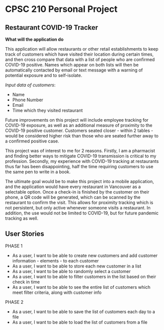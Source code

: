 # CPSC 210 Personal Project 

## Restaurant COVID-19 Tracker

**What will the application do**

This application will allow restaurants or other retail establishments to keep track of customers which
have visited their location during certain times, and then cross compare that data with a list of people 
who are confirmed COVID-19 positive. Names which appear on both lists will then be automatically contacted by
email or text message with a warning of potential exposure and to self-isolate. 

*Input data of customers*:
- Name
- Phone Number
- Email
- Time which they visited restaurant

Future improvements on this project will include employee tracking for COVID-19 exposure,
as well as an additional measure of proximity to the COVID-19 positive customer.
Customers seated closer - within 2 tables - would be considered higher risk than those who are seated further away 
to a confirmed positive case. 

This project was of interest to me for 2 reasons. Firstly, I am a pharmacist and finding better ways to mitigate 
COVID-19 transmission is critical to my profession. Secondly, my experience with COVID-19 tracking at restaurants 
thus far has been disappointing, half the time requiring customers to use the same pen to write in a book.

The ultimate goal would be to make this project into a mobile application, and the application would have 
every restaurant in Vancouver as a selectable option. Once a check-in is finished by the customer on their phone, 
a QR code will be generated, which can be scanned by the restaurant to confirm the visit. This allows for 
proximity tracking which is not persistent, but only active whenever someone visits a restaurant. In addition, the 
use would not be limited to COVID-19, but for future pandemic tracking as well. 


## User Stories ##

PHASE 1
- As a user, I want to be able to create new customers and add customer information - elements - to each customer
- As a user, I want to be able to store each new customer in a list
- As a user, I want to be able to randomly select a customer
- As a user, I want to be able to filter customers in the list based on their check in time
- As a user, I want to be able to see the entire list of customers which meet filter criteria, along with customer info

PHASE 2
- As a user, I want to be able to save the list of customers each day to a file
- As a user, I want to be able to load the list of customers from a file

